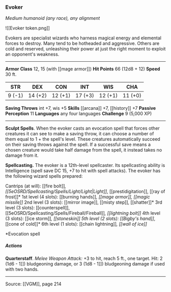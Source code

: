 ### Evoker
_Medium humanoid (any race), any alignment_

![[Evoker token.png]]

Evokers are specialist wizards who harness magical energy and elemental forces to destroy. Many tend to be hotheaded and aggressive. Others are cold and reserved, unleashing their power at just the right moment to exploit an opponent's weakness.






---

**Armor Class** 12, 15 (with [[mage armor]])
**Hit Points** 66 (12d8 + 12)
**Speed** 30 ft.

| STR     | DEX     | CON     | INT     | WIS     | CHA     |
|---------|---------|---------|---------|---------|---------|
| 9 (-1) | 14 (+2) | 12 (+1) | 17 (+3) | 12 (+1) | 11 (+0) |

**Saving Throws** int +7, wis +5
**Skills** [[arcana]] +7, [[history]] +7
**Passive Perception** 11
**Languages** any four languages
**Challenge** 9 (5,000 XP)

---

**Sculpt Spells**. When the evoker casts an evocation spell that forces other creatures it can see to make a saving throw, it can choose a number of them equal to 1 + the spell's level. These creatures automatically succeed on their saving throws against the spell. If a successful save means a chosen creature would take half damage from the spell, it instead takes no damage from it.

**Spellcasting.** The evoker is a 12th-level spellcaster. Its spellcasting ability is Intelligence (spell save DC 15, +7 to hit with spell attacks). The evoker has the following wizard spells prepared:

Cantrips (at will): [[fire bolt]]*, [[5eOSRD/Spellcasting/Spells/Light/Light|Light]]*, [[prestidigitation]], [[ray of frost]]*
1st level (4 slots): [[burning hands]]*, [[mage armor]], [[magic missile]]*
2nd level (3 slots): [[mirror image]], [[misty step]], [[shatter]]*
3rd level (3 slots): [[counterspell]], [[5eOSRD/Spellcasting/Spells/Fireball/Fireball]]*, [[lightning bolt]]*
4th level (3 slots): [[ice storm]]*, [[stoneskin]]
5th level (2 slots): [[Bigby's hand]]*, [[cone of cold]]*
6th level (1 slots): [[chain lightning]]*, [[wall of ice]]*

*Evocation spell

##### Actions
**Quarterstaff**. _Melee Weapon Attack:_ +3 to hit, reach 5 ft., one target. Hit: 2 (1d6 - 1]]) bludgeoning damage, or 3 (1d8 - 1]]) bludgeoning damage if used with two hands.


---

Source: [[VGM]], page 214